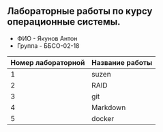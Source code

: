 ## Лабораторные работы по курсу операционные системы.
- ФИО - Якунов Антон 
- Группа - ББСО-02-18


| Номер лабораторной | Название работы |
| -------------------|-----------------|
|          1         |     suzen       |
|          2         |     RAID        |
|          3         |     git         |
|          4         |     Markdown    |
|          5         |     docker       |
